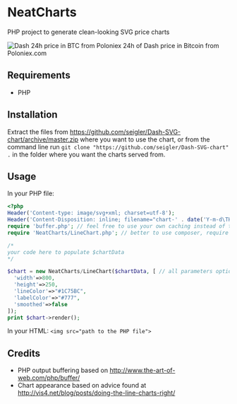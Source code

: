 # NeatCharts
PHP project to generate clean-looking SVG price charts

![Dash 24h price in BTC from Poloniex](http://cryptohistory.org/dash/24h/)
24h of Dash price in Bitcoin from Poloniex.com

## Requirements

* PHP

## Installation
Extract the files from https://github.com/seigler/Dash-SVG-chart/archive/master.zip where you want to use the chart, or from the command line run `git clone "https://github.com/seigler/Dash-SVG-chart" .` in the folder where you want the charts served from.

## Usage
In your PHP file:

```php
<?php
Header('Content-type: image/svg+xml; charset=utf-8');
Header('Content-Disposition: inline; filename="chart-' . date('Y-m-d\THisT') . '.svg"');
require 'buffer.php'; // feel free to use your own caching instead of this one in the demo folder
require 'NeatCharts/LineChart.php'; // better to use composer, require "seigler/NeatCharts".

/*
your code here to populate $chartData
*/

$chart = new NeatCharts/LineChart($chartData, [ // all parameters optional
  'width'=>800,
  'height'=>250,
  'lineColor'=>"#1C75BC",
  'labelColor'=>"#777",
  'smoothed'=>false
]);
print $chart->render();
```

In your HTML:
`<img src="path to the PHP file">`

## Credits

* PHP output buffering based on http://www.the-art-of-web.com/php/buffer/
* Chart appearance based on advice found at http://vis4.net/blog/posts/doing-the-line-charts-right/
